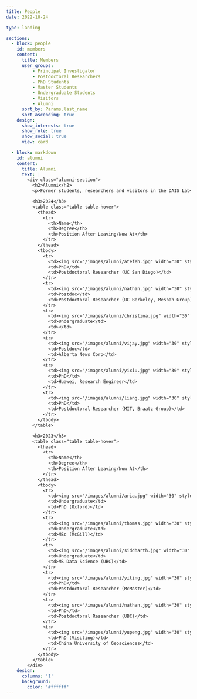 ```yaml
---
title: People
date: 2022-10-24

type: landing

sections:
  - block: people
    id: members
    content:
      title: Members
      user_groups:
          - Principal Investigator
          - Postdoctoral Researchers
          - PhD Students
          - Master Students
          - Undergraduate Students
          - Visitors
          - Alumni
      sort_by: Params.last_name
      sort_ascending: true
    design:
      show_interests: true
      show_role: true
      show_social: true 
      view: card

  - block: markdown
    id: alumni
    content:
      title: Alumni
      text: |
        <div class="alumni-section">
          <h2>Alumni</h2>
          <p>Former students, researchers and visitors in the DAIS Lab</p>

          <h3>2024</h3>
          <table class="table table-hover">
            <thead>
              <tr>
                <th>Name</th>
                <th>Degree</th>
                <th>Position After Leaving/Now At</th>
              </tr>
            </thead>
            <tbody>
              <tr>
                <td><img src="/images/alumni/atefeh.jpg" width="30" style="border-radius: 50%; vertical-align: middle; margin-right: 8px;"> Atefeh Daemi</td>
                <td>PhD</td>
                <td>Postdoctoral Researcher (UC San Diego)</td>
              </tr>
              <tr>
                <td><img src="/images/alumni/nathan.jpg" width="30" style="border-radius: 50%; vertical-align: middle; margin-right: 8px;"> Nathan Lawrence</td>
                <td>Postdoc</td>
                <td>Postdoctoral Researcher (UC Berkeley, Mesbah Group)</td>
              </tr>
              <tr>
                <td><img src="/images/alumni/christina.jpg" width="30" style="border-radius: 50%; vertical-align: middle; margin-right: 8px;"> Christina Maag</td>
                <td>Undergraduate</td>
                <td></td>
              </tr>
              <tr>
                <td><img src="/images/alumni/vijay.jpg" width="30" style="border-radius: 50%; vertical-align: middle; margin-right: 8px;"> Vijay Kumar Pediredla</td>
                <td>Postdoc</td>
                <td>Alberta News Corp</td>
              </tr>
              <tr>
                <td><img src="/images/alumni/yixiu.jpg" width="30" style="border-radius: 50%; vertical-align: middle; margin-right: 8px;"> Yixiu Wang</td>
                <td>PhD</td>
                <td>Huawei, Research Engineer</td>
              </tr>
              <tr>
                <td><img src="/images/alumni/liang.jpg" width="30" style="border-radius: 50%; vertical-align: middle; margin-right: 8px;"> Liang Cao</td>
                <td>PhD</td>
                <td>Postdoctoral Researcher (MIT, Braatz Group)</td>
              </tr>
            </tbody>
          </table>

          <h3>2023</h3>
          <table class="table table-hover">
            <thead>
              <tr>
                <th>Name</th>
                <th>Degree</th>
                <th>Position After Leaving/Now At</th>
              </tr>
            </thead>
            <tbody>
              <tr>
                <td><img src="/images/alumni/aria.jpg" width="30" style="border-radius: 50%; vertical-align: middle; margin-right: 8px;"> Aria Azari</td>
                <td>Undergraduate</td>
                <td>PhD (Oxford)</td>
              </tr>
              <tr>
                <td><img src="/images/alumni/thomas.jpg" width="30" style="border-radius: 50%; vertical-align: middle; margin-right: 8px;"> Thomas Lai</td>
                <td>Undergraduate</td>
                <td>MSc (McGill)</td>
              </tr>
              <tr>
                <td><img src="/images/alumni/siddharth.jpg" width="30" style="border-radius: 50%; vertical-align: middle; margin-right: 8px;"> Siddharth Grover</td>
                <td>Undergraduate</td>
                <td>MS Data Science (UBC)</td>
              </tr>
              <tr>
                <td><img src="/images/alumni/yiting.jpg" width="30" style="border-radius: 50%; vertical-align: middle; margin-right: 8px;"> Yiting Tsai <a href="https://www.linkedin.com/in/yiting-tsai/" target="_blank">🔗</a></td>
                <td>PhD</td>
                <td>Postdoctoral Researcher (McMaster)</td>
              </tr>
              <tr>
                <td><img src="/images/alumni/nathan.jpg" width="30" style="border-radius: 50%; vertical-align: middle; margin-right: 8px;"> Nathan Lawrence <a href="https://www.linkedin.com/in/nathan-lawrence/" target="_blank">🔗</a></td>
                <td>PhD</td>
                <td>Postdoctoral Researcher (UBC)</td>
              </tr>
              <tr>
                <td><img src="/images/alumni/yupeng.jpg" width="30" style="border-radius: 50%; vertical-align: middle; margin-right: 8px;"> Yupeng Li</td>
                <td>PhD (Visiting)</td>
                <td>China University of Geosciences</td>
              </tr>
            </tbody>
          </table>
        </div>
    design:
      columns: '1'
      background:
        color: '#ffffff'
---
```


